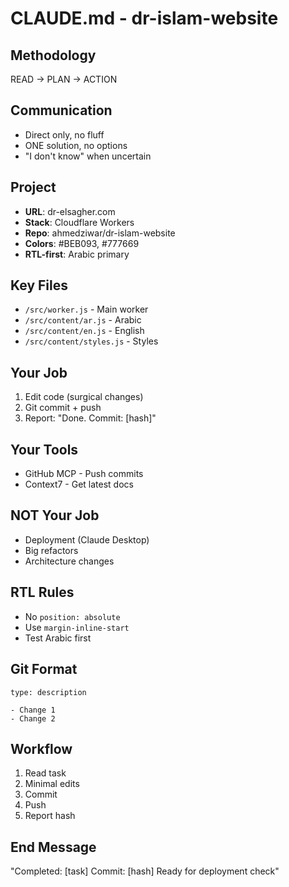 # CLAUDE.md - dr-islam-website

## Methodology
READ → PLAN → ACTION

## Communication
- Direct only, no fluff
- ONE solution, no options
- "I don't know" when uncertain

## Project
- **URL**: dr-elsagher.com  
- **Stack**: Cloudflare Workers
- **Repo**: ahmedziwar/dr-islam-website
- **Colors**: #BEB093, #777669
- **RTL-first**: Arabic primary

## Key Files
- `/src/worker.js` - Main worker
- `/src/content/ar.js` - Arabic
- `/src/content/en.js` - English  
- `/src/content/styles.js` - Styles

## Your Job
1. Edit code (surgical changes)
2. Git commit + push
3. Report: "Done. Commit: [hash]"

## Your Tools
- GitHub MCP - Push commits
- Context7 - Get latest docs

## NOT Your Job
- Deployment (Claude Desktop)
- Big refactors
- Architecture changes

## RTL Rules
- No `position: absolute`
- Use `margin-inline-start`
- Test Arabic first

## Git Format
```
type: description

- Change 1
- Change 2
```

## Workflow
1. Read task
2. Minimal edits
3. Commit
4. Push
5. Report hash

## End Message
"Completed: [task]
Commit: [hash]
Ready for deployment check"
